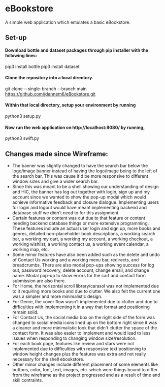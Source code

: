 # eBookstore
A simple web application which emulates a basic eBookstore.

## Set-up
#### Download bottle and dataset packages through pip installer with the following lines:
pip3 install bottle
pip3 install dataset

#### Clone the repository into a local directory.
git clone --single-branch --branch main https://github.com/jdannem6/eBookstore.git

#### Within that local directory, setup your environment by running
python3 setup.py

#### Now run the web application on http://localhost:8080/ by running, 
python3 swift.py

## Changes made since Wireframe:
- The banner was slightly changed to have the search bar below the logo/image banner instead of having the logo/image being to the left of the search bar. This was cause it'd be more responsive to different window sizes and give a wider search bar.
- Since this was meant to be a shell showing our understanding of design and HIC, the banner has log out together with login, sign up and my account since we wanted to show the pop-up modal which would achieve informative feedback and closure dialogue. Implementing users for login and logout would have meant implementing backend and database stuff we didn't need to for this assignment.
- Certain features or content was cut due to that feature or content needing backend database things or more extensive programming. These features include an actual user login and sign up, more books and genres, detailed non-placeholder book descriptions, a working search bar, a working my cart, a working my account, a working checkout, a working wishlist, a working contact us, a working event calendar, a working map, etc.
- Some minor features have also been added such as the delete and undo of Contact Us working and a working menu bar, redirects, and breadcrumbs. There are also modal pop-ups showing success for log out, password recovery, delete account, change email, and change name. Modal pop-up to show errors for the cart and contact form submission are also there.
- For Home, the horizontal scroll library/carasol was not implemented due to it requiring more books and due to clutter. We also felt the current one was a simpler and more minimalistic design.
- For Genre, the cover flow wasn't implemented due to clutter and due to difficulties with implementing it in a way that format and positioning remain solid.
- For Contact Us, the social media box on the right side of the form was changed to social media icons lined up on the bottom right since it was a cleaner and more minimalistic look that didn't clutter the space of the contact form. It was also easier to implement and would lead to less issues when responding to changing window size/resolution.
- For each book page, features like review and stars were not implemented due to difficulties with responsive text positioning to window height changes plus the features was extra and not really necessary for the shell ebookstore.
- Other minor changes include different placement of some elements like buttons, color, font, text, images, etc. which were things bound to differ from the wireframe as the project progressed and as a result of time and skill contraints.